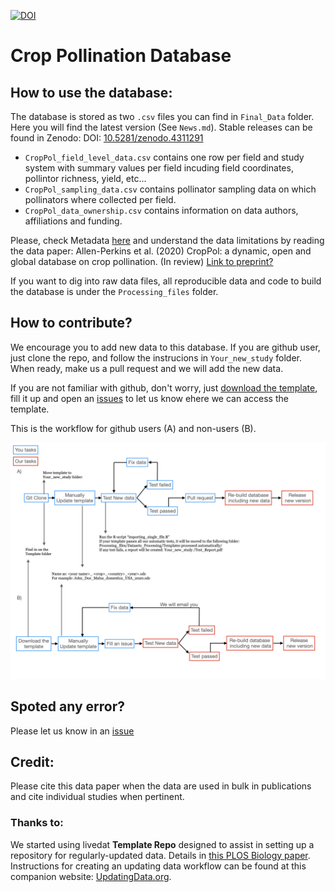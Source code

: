 [![DOI](https://zenodo.org/badge/240485535.svg)](https://zenodo.org/badge/latestdoi/240485535)

# Crop Pollination Database

## How to use the database:

The database is stored as two `.csv` files you can find in `Final_Data` folder. Here you will find the latest version (See `News.md`). Stable releases can be found in Zenodo: DOI: [10.5281/zenodo.4311291](https://zenodo.org/badge/latestdoi/240485535)

- `CropPol_field_level_data.csv` contains one row per field and study system with summary values per field incuding field coordinates, pollintor richness, yield, etc...
- `CropPol_sampling_data.csv` contains pollinator sampling data on which pollinators where collected per field. 
- `CropPol_data_ownership.csv` contains information on data authors, affiliations and funding.

Please, check Metadata [here](http://htmlpreview.github.io/?https://github.com/ibartomeus/OBservData/blob/master/Metadata/docs/index_Rev.html) and understand the data limitations by reading the data paper: Allen-Perkins et al. (2020) CropPol: a dynamic, open and global database on crop pollination. (In review) [Link to preprint?]()

If you want to dig into raw data files, all reproducible data and code to build the database is under the `Processing_files` folder.

## How to contribute?

We encourage you to add new data to this database. If you are github user, just clone the repo, and follow the instrucions in `Your_new_study` folder. When ready, make us a pull request and we will add the new data.

If you are not familiar with github, don't worry, just [download the template](https://github.com/ibartomeus/OBservData/raw/master/Template/Template_example_V9.ods), fill it up and open an [issues](https://github.com/ibartomeus/OBservData/issues/new?assignees=AlfonsoAllen&labels=New+data&template=new-data.md&title=%5Bdata%5D) to let us know ehere we can access the template.

This is the workflow for github users (A) and non-users (B). 

![](Your_new_study/workflow.jpeg)


## Spoted any error? 

Please let us know in an [issue](https://github.com/ibartomeus/OBservData/issues/new?assignees=AlfonsoAllen&labels=bug&template=bug_report.md&title=%5Bbug%5D)

## Credit:

Please cite this data paper when the data are used in bulk in publications and cite individual studies when pertinent. 

### Thanks to:  

We started using livedat **Template Repo** designed to assist in setting up a repository for regularly-updated data. Details in [this PLOS Biology paper](https://doi.org/10.1371/journal.pbio.3000125). Instructions for creating an updating data workflow can be found at this companion website: [UpdatingData.org](https://www.updatingdata.org/).  

